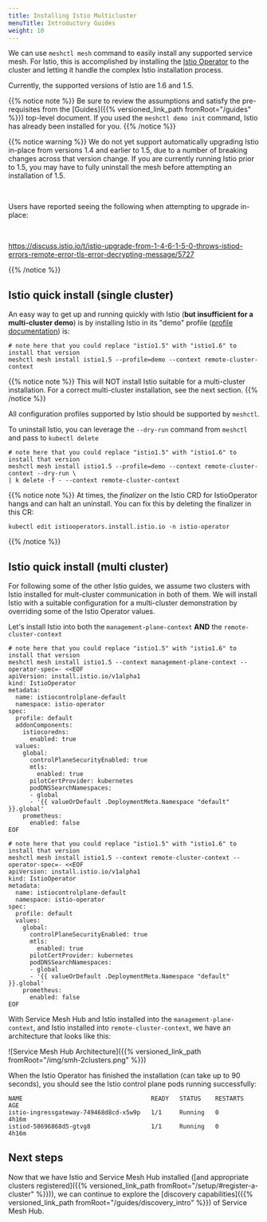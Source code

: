 ```yaml
---
title: Installing Istio Multicluster
menuTitle: Introductory Guides
weight: 10
---
```



We can use `meshctl mesh` command to easily install any supported service mesh. For Istio, this is accomplished by installing the [Istio Operator](https://istio.io/blog/2019/introducing-istio-operator/) to the cluster and letting it handle the complex Istio installation process.

Currently, the supported versions of Istio are 1.6 and 1.5.

{{% notice note %}}
Be sure to review the assumptions and satisfy the pre-requisites from the [Guides]({{% versioned_link_path fromRoot="/guides" %}}) top-level document. If you used the `meshctl demo init` command, Istio has already been installed for you.
{{% /notice %}}


{{% notice warning %}}
We do not yet support automatically upgrading Istio in-place from versions 1.4 and earlier to 1.5, due to a number of
breaking changes across that version change. If you are currently running Istio prior to 1.5, you may have to
fully uninstall the mesh before attempting an installation of 1.5. 

<br/>

Users have reported seeing the following when attempting to upgrade in-place:

<br/>

https://discuss.istio.io/t/istio-upgrade-from-1-4-6-1-5-0-throws-istiod-errors-remote-error-tls-error-decrypting-message/5727

{{% /notice %}}

## Istio quick install (single cluster)

An easy way to get up and running quickly with Istio (**but insufficient for a multi-cluster demo**) is by installing Istio in its "demo" profile ([profile documentation](https://istio.io/docs/setup/additional-setup/config-profiles/)) is:


```shell
# note here that you could replace "istio1.5" with "istio1.6" to install that version
meshctl mesh install istio1.5 --profile=demo --context remote-cluster-context
```
{{% notice note %}}
This will NOT install Istio suitable for a multi-cluster installation. For a correct multi-cluster installation, see the next section.
{{% /notice %}}

All configuration profiles supported by Istio should be supported by `meshctl`.

To uninstall Istio, you can leverage the `--dry-run` command from `meshctl` and pass to `kubectl delete`

```shell
# note here that you could replace "istio1.5" with "istio1.6" to install that version
meshctl mesh install istio1.5 --profile=demo --context remote-cluster-context --dry-run \
| k delete -f - --context remote-cluster-context
```

{{% notice note %}}
At times, the *finalizer* on the Istio CRD for IstioOperator hangs and can halt an uninstall. You can fix this by deleting the finalizer in this CR:

```
kubectl edit istiooperators.install.istio.io -n istio-operator
```
{{% /notice %}}

## Istio quick install (multi cluster)

For following some of the other Istio guides, we assume two clusters with Istio installed for mult-cluster communication in both of them. 
We will install Istio with a suitable configuration for a multi-cluster demonstration by overriding some of the Istio Operator values.

Let's install Istio into both the `management-plane-context` **AND** the `remote-cluster-context`

```shell
# note here that you could replace "istio1.5" with "istio1.6" to install that version
meshctl mesh install istio1.5 --context management-plane-context --operator-spec=- <<EOF
apiVersion: install.istio.io/v1alpha1
kind: IstioOperator
metadata:
  name: istiocontrolplane-default
  namespace: istio-operator
spec:
  profile: default
  addonComponents:
    istiocoredns:
      enabled: true  
  values:
    global:
      controlPlaneSecurityEnabled: true
      mtls:
        enabled: true
      pilotCertProvider: kubernetes
      podDNSSearchNamespaces:
      - global
      - '{{ valueOrDefault .DeploymentMeta.Namespace "default" }}.global'
    prometheus:
      enabled: false
EOF
```

```shell
# note here that you could replace "istio1.5" with "istio1.6" to install that version
meshctl mesh install istio1.5 --context remote-cluster-context --operator-spec=- <<EOF
apiVersion: install.istio.io/v1alpha1
kind: IstioOperator
metadata:
  name: istiocontrolplane-default
  namespace: istio-operator
spec:
  profile: default
  values:
    global:
      controlPlaneSecurityEnabled: true
      mtls:
        enabled: true
      pilotCertProvider: kubernetes
      podDNSSearchNamespaces:
      - global
      - '{{ valueOrDefault .DeploymentMeta.Namespace "default" }}.global'
    prometheus:
      enabled: false
EOF
```

With Service Mesh Hub and Istio installed into the `management-plane-context`, and Istio installed into `remote-cluster-context`, we have an architecture that looks like this:

![Service Mesh Hub Architecture]({{% versioned_link_path fromRoot="/img/smh-2clusters.png" %}})

When the Istio Operator has finished the installation (can take up to 90 seconds),
you should see the Istio control plane pods running successfully:

```shell
NAME                                    READY   STATUS    RESTARTS   AGE
istio-ingressgateway-749468d8cd-x5w9p   1/1     Running   0          4h16m
istiod-58696868d5-gtvg8                 1/1     Running   0          4h16m
```

## Next steps

Now that we have Istio and Service Mesh Hub installed ([and appropriate clusters registered]({{% versioned_link_path fromRoot="/setup/#register-a-cluster" %}})), we can continue to explore the [discovery capabilities]({{% versioned_link_path fromRoot="/guides/discovery_intro" %}}) of Service Mesh Hub. 
